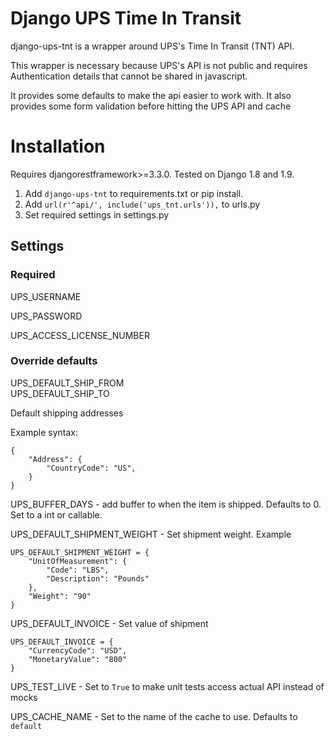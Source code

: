 # Django UPS Time In Transit

django-ups-tnt is a wrapper around UPS's Time In Transit (TNT) API.

This wrapper is necessary because UPS's API is not public and requires Authentication details that cannot be shared
in javascript.

It provides some defaults to make the api easier to work with.
It also provides some form validation before hitting the UPS API and cache

# Installation

Requires djangorestframework>=3.3.0. Tested on Django 1.8 and 1.9.

1. Add `django-ups-tnt` to requirements.txt or pip install.
2. Add `url(r'^api/', include('ups_tnt.urls')),` to urls.py
3. Set required settings in settings.py

## Settings

### Required

UPS_USERNAME

UPS_PASSWORD

UPS_ACCESS_LICENSE_NUMBER

### Override defaults

UPS_DEFAULT_SHIP_FROM  
UPS_DEFAULT_SHIP_TO

Default shipping addresses

Example syntax:

```
{
    "Address": {
        "CountryCode": "US",
    }
}
```

UPS_BUFFER_DAYS - add buffer to when the item is shipped. Defaults to 0. Set to a int or callable.

UPS_DEFAULT_SHIPMENT_WEIGHT - Set shipment weight. Example

```
UPS_DEFAULT_SHIPMENT_WEIGHT = {
    "UnitOfMeasurement": {
        "Code": "LBS",
        "Description": "Pounds"
    },
    "Weight": "90"
}
```

UPS_DEFAULT_INVOICE - Set value of shipment

```
UPS_DEFAULT_INVOICE = {
    "CurrencyCode": "USD",
    "MonetaryValue": "800"
}
```

UPS_TEST_LIVE - Set to `True` to make unit tests access actual API instead of mocks

UPS_CACHE_NAME - Set to the name of the cache to use. Defaults to `default`
